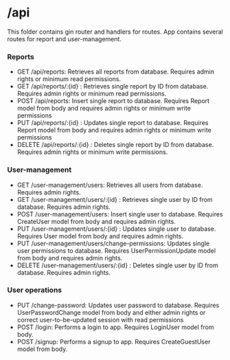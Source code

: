 # /api

This folder contains gin router and handlers for routes. App contains several routes for report and user-management. 

### Reports

* GET /api/reports: Retrieves all reports from database. Requires admin rights or minimum read permissions.
* GET /api/reports/:{id} : Retrieves single report by ID from database. Requires admin rights or minimum read permissions.
* POST /api/reports: Insert single report to database. Requires Report model from body and requires admin rights or minimum write permissions
* PUT /api/reports/:{id} : Updates single report to database. Requires Report model from body and requires admin rights or minimum write permissions
* DELETE /api/reports/:{id} : Deletes single report by ID from database. Requires admin rights or minimum write permissions.

### User-management

* GET /user-management/users: Retrieves all users from database. Requires admin rights.
* GET /user-management/users/:{id} : Retrieves single user by ID from database. Requires admin rights.
* POST /user-management/users: Insert single user to database. Requires CreateUser model from body and requires admin rights.
* PUT /user-management/users/:{id} : Updates single user to database. Requires User model from body and requires admin rights.
* PUT /user-management/users/change-permissions: Updates single user permissions to database. Requires UserPermissionUpdate model from body and requires admin rights.
* DELETE /user-management/users/:{id} : Deletes single user by ID from database. Requires admin rights.

### User operations

* PUT /change-password: Updates user password to database. Requires UserPasswordChange model from body and either admin rights or correct user-to-be-updated session with read permissions
* POST /login: Performs a login to app. Requires LoginUser model from body.
* POST /signup: Performs a signup to app. Requires CreateGuestUser model from body.
